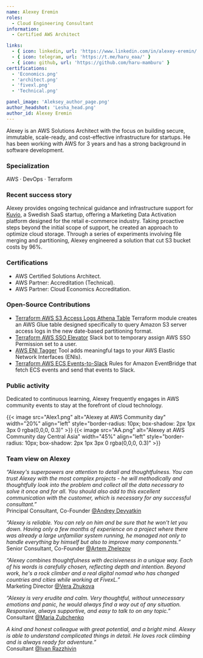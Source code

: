 ```yaml
---
name: Alexey Eremin
roles:
  - Cloud Engineering Consultant
information:
  - Certified AWS Architect

links:
  - { icon: linkedin, url: 'https://www.linkedin.com/in/alexey-eremin/' }
  - { icon: telegram, url: 'https://t.me/haru_eaa/' }
  - { icon: github, url: 'https://github.com/haru-mamburu' } 
certifications:
  - 'Economics.png'
  - 'architect.png'
  - 'fivexl.png'
  - 'Technical.png'

panel_image: 'Aleksey_author_page.png'
author_headshot: 'Lesha_head.png'
author_id: Alexey Eremin
---
```

Alexey is an AWS Solutions Architect with the focus on building secure, immutable, scale-ready, and cost-effective infrastructure for startups. He has been working with AWS for 3 years and has a strong background in software development.
### Specialization
AWS · DevOps · Terraform
### Recent success story
Alexey provides ongoing technical guidance and infrastructure support for [Kuvio](https://fivexl.io/case-studies/kuvio-retainer-case-study/), a Swedish SaaS startup, offering a Marketing Data Activation platform designed for the retail e-commerce industry.
Taking proactive steps beyond the initial scope of support, he created an approach to optimize cloud storage. Through a series of experiments involving file merging and partitioning, Alexey engineered a solution that cut S3 bucket costs by 96%. 

### Certifications
- AWS Certified Solutions Architect.
- AWS Partner: Accreditation (Technical).
- AWS Partner: Cloud Economics Accreditation.

### Open-Source Contributions
 - [Terraform AWS S3 Access Logs Athena Table](https://github.com/fivexl/terraform-aws-s3-access-logs-athena-table) Terraform module creates an AWS Glue table designed specifically to query Amazon S3 server access logs in the new date-based partitioning format.
 - [Terraform AWS SSO Elevator](https://github.com/fivexl/terraform-aws-sso-elevator) Slack bot to temporary assign AWS SSO Permission set to a user.
 - [AWS ENI Tagger](https://github.com/fivexl/aws-eni-tagger) Tool adds meaningful tags to your AWS Elastic Network Interfaces (ENIs).
 - [Terraform AWS ECS Events-to-Slack](https://github.com/fivexl/terraform-aws-ecs-events-to-slack) Rules for Amazon EventBridge that fetch ECS events and send that events to Slack.

### Public activity
Dedicated to continuous learning, Alexey frequently engages in AWS community events to stay at the forefront of cloud technology.  

{{< image src="Alex1.png" alt="Alexey at AWS Community day" width="20%" align="left" style="border-radius: 10px; box-shadow: 2px 1px 3px 0 rgba(0,0,0, 0.3)" >}} {{< image src="AA.png" alt="Alexey at AWS Community day Central Asia" width="45%" align="left" style="border-radius: 10px; box-shadow: 2px 1px 3px 0 rgba(0,0,0, 0.3)" >}}

### Team view on Alexey
*“Alexey's superpowers are attention to detail and thoughtfulness. You can trust Alexey with the most complex projects - he will methodically and thoughtfully look into the problem and collect all the data necessary to solve it once and for all. You should also add to this excellent communication with the customer, which is necessary for any successful consultant.”*  
Principal Consultant, Co-Founder [@Andrey Devyatkin](https://www.linkedin.com/in/andreydevyatkin/)


*“Alexey is reliable. You can rely on him and be sure that he won't let you down. Having only a few months of experience on a project where there was already a large unfamiliar system running, he managed not only to handle everything by himself but also to improve many components.”*  
Senior Consultant, Co-Founder [@Artem Zhelezov](https://www.linkedin.com/in/artem-zhelezov-70228093/)


*“Alexey combines thoughtfulness with decisiveness in a unique way. Each of his words is carefully chosen, reflecting depth and intention. Beyond work, he's a rock climber and a real digital nomad who has changed countries and cities while working at FivexL.”*  
Marketing Director [@Vera Zhukova](https://www.linkedin.com/in/zhukovavera/)  


*“Alexey is very erudite and calm. Very thoughtful, without unnecessary emotions and panic, he would always find a way out of any situation. Responsive, always supportive, and easy to talk to on any topic.”*  
Consultant [@Maria Zubchenko](https://www.linkedin.com/in/mariazubchenko/)  


*A kind and honest colleague with great potential, and a bright mind. Alexey is able to understand complicated things in detail. He loves rock climbing and is always ready for adventure.”*  
Consultant [@Ivan Razzhivin](https://www.linkedin.com/in/ivan-razzhivin-97ab61240/)  
